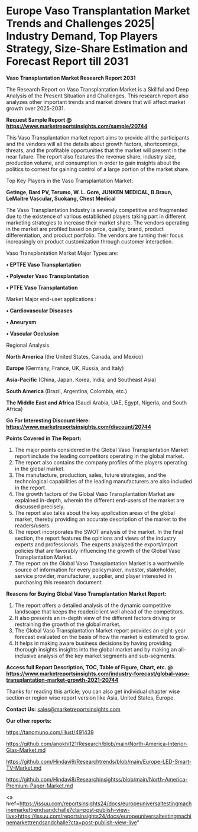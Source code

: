 # Europe Vaso Transplantation Market Trends and Challenges 2025| Industry Demand, Top Players Strategy, Size-Share Estimation and Forecast Report till 2031

<strong>Vaso Transplantation Market Research Report 2031</strong>

The Research Report on Vaso Transplantation Market is a Skillful and Deep Analysis of the Present Situation and Challenges. This research report also analyzes other important trends and market drivers that will affect market growth over 2025-2031.

<strong>Request Sample Report @ <a href=https://www.marketreportsinsights.com/sample/20744>https://www.marketreportsinsights.com/sample/20744</a></strong>

This Vaso Transplantation market report aims to provide all the participants and the vendors will all the details about growth factors, shortcomings, threats, and the profitable opportunities that the market will present in the near future. The report also features the revenue share, industry size, production volume, and consumption in order to gain insights about the politics to contest for gaining control of a large portion of the market share.

Top Key Players in the Vaso Transplantation Market:

<strong>Getinge, Bard PV, Terumo, W. L. Gore, JUNKEN MEDICAL, B.Braun, LeMaitre Vascular, Suokang, Chest Medical</strong>

The Vaso Transplantation Industry is severely competitive and fragmented due to the existence of various established players taking part in different marketing strategies to increase their market share. The vendors operating in the market are profiled based on price, quality, brand, product differentiation, and product portfolio. The vendors are turning their focus increasingly on product customization through customer interaction.

Vaso Transplantation Market Major Types are:

<strong>• EPTFE Vaso Transplantation

• Polyester Vaso Transplantation

• PTFE Vaso Transplantation</strong>

Market Major end-user applications :

<strong>• Cardiovascular Diseases

• Aneurysm

• Vascular Occlusion</strong>

Regional Analysis

</u><strong><b>North America</b></strong> (the United States, Canada, and Mexico)

<strong><b>Europe </b></strong>(Germany, France, UK, Russia, and Italy)

<strong><b>Asia-Pacific</b></strong> (China, Japan, Korea, India, and Southeast Asia)

<strong><b>South America</b></strong> (Brazil, Argentina, Colombia, etc.)

<strong><b>The Middle East and Africa</b></strong> (Saudi Arabia, UAE, Egypt, Nigeria, and South Africa)

<strong>Go For Interesting Discount Here: <a href=https://www.marketreportsinsights.com/discount/20744>https://www.marketreportsinsights.com/discount/20744</a></strong>

<strong>Points Covered in The Report:</strong>
<ol>
  <li>The major points considered in the Global Vaso Transplantation Market report include the leading competitors operating in the global market.</li>
  <li>The report also contains the company profiles of the players operating in the global market.</li>
  <li>The manufacture, production, sales, future strategies, and the technological capabilities of the leading manufacturers are also included in the report.</li>
  <li>The growth factors of the Global Vaso Transplantation Market are explained in-depth, wherein the different end-users of the market are discussed precisely.</li>
  <li>The report also talks about the key application areas of the global market, thereby providing an accurate description of the market to the readers/users.</li>
  <li>The report incorporates the SWOT analysis of the market. In the final section, the report features the opinions and views of the industry experts and professionals. The experts analyzed the export/import policies that are favorably influencing the growth of the Global Vaso Transplantation Market.</li>
  <li>The report on the Global Vaso Transplantation Market is a worthwhile source of information for every policymaker, investor, stakeholder, service provider, manufacturer, supplier, and player interested in purchasing this research document.</li>
</ol>
<strong>Reasons for Buying Global Vaso Transplantation Market Report:</strong>

<ol>
  <li>The report offers a detailed analysis of the dynamic competitive landscape that keeps the reader/client well ahead of the competitors.</li>
  <li>It also presents an in-depth view of the different factors driving or restraining the growth of the global market.</li>
  <li>The Global Vaso Transplantation Market report provides an eight-year forecast evaluated on the basis of how the market is estimated to grow.</li>
  <li>It helps in making aware business decisions by having providing thorough insights insights into the global market and by making an all-inclusive analysis of the key market segments and sub-segments.</li>
</ol>
<strong>Access full Report Description, TOC, Table of Figure, Chart, etc. @ <a href=https://www.marketreportsinsights.com/industry-forecast/global-vaso-transplantation-market-growth-2021-20744>https://www.marketreportsinsights.com/industry-forecast/global-vaso-transplantation-market-growth-2021-20744</a></strong>


Thanks for reading this article; you can also get individual chapter wise section or region wise report version like Asia, United States, Europe.

<strong>Contact Us:</strong>
sales@marketreportsinsights.com

<strong>Our other reports:</strong>

<a href=https://tanomuno.com/illust/491439>https://tanomuno.com/illust/491439</a>

<a href=https://github.com/anokhi121/Research/blob/main/North-America-Interior-Glas-Market.md>https://github.com/anokhi121/Research/blob/main/North-America-Interior-Glas-Market.md</a>

<a href=https://github.com/Hindavi9/Researchtrends/blob/main/Europe-LED-Smart-TV-Market.md>https://github.com/Hindavi9/Researchtrends/blob/main/Europe-LED-Smart-TV-Market.md</a>

<a href=https://github.com/Hindavi8/Researchinsightss/blob/main/North-America-Premium-Paper-Market.md>https://github.com/Hindavi8/Researchinsightss/blob/main/North-America-Premium-Paper-Market.md</a>

<a href=https://issuu.com/reportsinsights24/docs/europeuniversaltestingmachinemarkettrendsandchalle?cta=post-publish-view-live>https://issuu.com/reportsinsights24/docs/europeuniversaltestingmachinemarkettrendsandchalle?cta=post-publish-view-live</a>"
